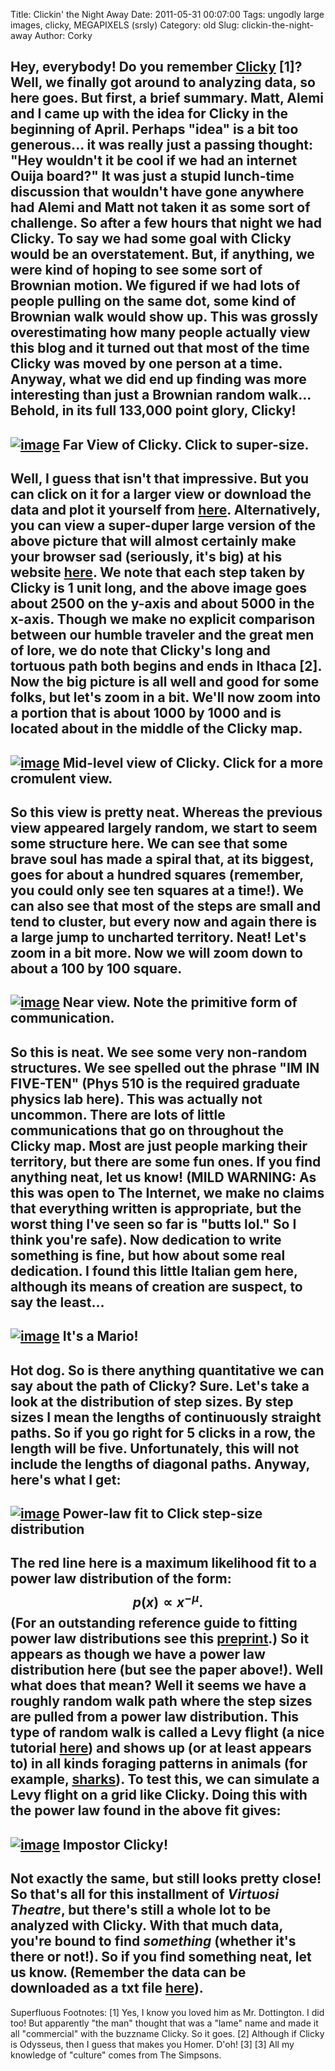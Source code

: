 Title: Clickin' the Night Away
Date: 2011-05-31 00:07:00
Tags: ungodly large images, clicky, MEGAPIXELS (srsly)
Category: old
Slug: clickin-the-night-away
Author: Corky


Hey, everybody! Do you remember
[Clicky](http://thevirtuosi.blogspot.com/2011/04/collective-wanderings.html)
[1]? Well, we finally got around to analyzing data, so here goes. But
first, a brief summary.
Matt, Alemi and I came up with the idea for Clicky in the beginning of
April. Perhaps "idea" is a bit too generous... it was really just a
passing thought: "Hey wouldn't it be cool if we had an internet Ouija
board?" It was just a stupid lunch-time discussion that wouldn't have
gone anywhere had Alemi and Matt not taken it as some sort of challenge.
So after a few hours that night we had Clicky.
To say we had some goal with Clicky would be an overstatement. But, if
anything, we were kind of hoping to see some sort of Brownian motion. We
figured if we had lots of people pulling on the same dot, some kind of
Brownian walk would show up. This was grossly overestimating how many
people actually view this blog and it turned out that most of the time
Clicky was moved by one person at a time. Anyway, what we did end up
finding was more interesting than just a Brownian random walk...
Behold, in its full 133,000 point glory, Clicky!
  -----------------------------------------------------------------------------------------------------------------------------------------------------------------------------------------------------------------
  [![image](http://1.bp.blogspot.com/-Ugbn0uGZnOU/TeRUMSPqMLI/AAAAAAAAAMk/KTgArv-WShU/s400/clicky_far_eq.png)](http://1.bp.blogspot.com/-Ugbn0uGZnOU/TeRUMSPqMLI/AAAAAAAAAMk/KTgArv-WShU/s1600/clicky_far_eq.png)
  Far View of Clicky. Click to super-size.
  -----------------------------------------------------------------------------------------------------------------------------------------------------------------------------------------------------------------

Well, I guess that isn't that impressive. But you can click on it for a
larger view or download the data and plot it yourself from
[here](http://www.mattbierbaum.com/clicky/clickydat.tar.bz2).
Alternatively, you can view a super-duper large version of the above
picture that will almost certainly make your browser sad (seriously,
it's big) at his website
[here](http://www.mattbierbaum.com/clicky/clickyfull.png).
We note that each step taken by Clicky is 1 unit long, and the above
image goes about 2500 on the y-axis and about 5000 in the x-axis. Though
we make no explicit comparison between our humble traveler and the great
men of lore, we do note that Clicky's long and tortuous path both begins
and ends in Ithaca [2].
Now the big picture is all well and good for some folks, but let's zoom
in a bit. We'll now zoom into a portion that is about 1000 by 1000 and
is located about in the middle of the Clicky map.
  -----------------------------------------------------------------------------------------------------------------------------------------------------------------------------------------------------------
  [![image](http://2.bp.blogspot.com/-xGLDJGxVTDo/TeRYoMvFAiI/AAAAAAAAAMo/ejKB6Xd3D-I/s400/clicky_mid.png)](http://2.bp.blogspot.com/-xGLDJGxVTDo/TeRYoMvFAiI/AAAAAAAAAMo/ejKB6Xd3D-I/s1600/clicky_mid.png)
  Mid-level view of Clicky. Click for a more cromulent view.
  -----------------------------------------------------------------------------------------------------------------------------------------------------------------------------------------------------------

So this view is pretty neat. Whereas the previous view appeared largely
random, we start to seem some structure here. We can see that some brave
soul has made a spiral that, at its biggest, goes for about a hundred
squares (remember, you could only see ten squares at a time!). We can
also see that most of the steps are small and tend to cluster, but every
now and again there is a large jump to uncharted territory.
Neat! Let's zoom in a bit more. Now we will zoom down to about a 100 by
100 square.
  -------------------------------------------------------------------------------------------------------------------------------------------------------------------------------------------------------------
  [![image](http://1.bp.blogspot.com/-2nvaMlGiAM4/TeRaNsOYlpI/AAAAAAAAAMs/PMHfhKDroF4/s400/clicky_near.png)](http://1.bp.blogspot.com/-2nvaMlGiAM4/TeRaNsOYlpI/AAAAAAAAAMs/PMHfhKDroF4/s1600/clicky_near.png)
  Near view. Note the primitive form of communication.
  -------------------------------------------------------------------------------------------------------------------------------------------------------------------------------------------------------------

So this is neat. We see some very non-random structures. We see spelled
out the phrase "IM IN FIVE-TEN" (Phys 510 is the required graduate
physics lab here). This was actually not uncommon. There are lots of
little communications that go on throughout the Clicky map. Most are
just people marking their territory, but there are some fun ones. If you
find anything neat, let us know! (MILD WARNING: As this was open to The
Internet, we make no claims that everything written is appropriate, but
the worst thing I've seen so far is "butts lol." So I think you're
safe).
Now dedication to write something is fine, but how about some real
dedication. I found this little Italian gem here, although its means of
creation are suspect, to say the least...
  -----------------------------------------------------------------------------------------------------------------------------------------------------------------------------------------------------------------------
  [![image](http://3.bp.blogspot.com/-R6-E1Gf25S4/TeRdkV2Cu8I/AAAAAAAAAMw/rYY3YpIaYgc/s400/clicky_nonrandom.png)](http://3.bp.blogspot.com/-R6-E1Gf25S4/TeRdkV2Cu8I/AAAAAAAAAMw/rYY3YpIaYgc/s1600/clicky_nonrandom.png)
  It's a Mario!
  -----------------------------------------------------------------------------------------------------------------------------------------------------------------------------------------------------------------------

Hot dog. So is there anything quantitative we can say about the path of
Clicky? Sure. Let's take a look at the distribution of step sizes. By
step sizes I mean the lengths of continuously straight paths. So if you
go right for 5 clicks in a row, the length will be five. Unfortunately,
this will not include the lengths of diagonal paths. Anyway, here's what
I get:
  -----------------------------------------------------------------------------------------------------------------------------------------------------------------------------------------------------
  [![image](http://3.bp.blogspot.com/-fLEC65jbG3I/TeRfaN41EKI/AAAAAAAAAM0/KeHoRtCGtyc/s400/MLE_FIT.png)](http://3.bp.blogspot.com/-fLEC65jbG3I/TeRfaN41EKI/AAAAAAAAAM0/KeHoRtCGtyc/s1600/MLE_FIT.png)
  Power-law fit to Click step-size distribution
  -----------------------------------------------------------------------------------------------------------------------------------------------------------------------------------------------------

The red line here is a maximum likelihood fit to a power law
distribution of the form:
$$ p(x) \propto x^{-\mu}. $$
(For an outstanding reference guide to fitting power law distributions
see this [preprint](http://arxiv.org/pdf/0706.1062v2).)
So it appears as though we have a power law distribution here (but see
the paper above!). Well what does that mean? Well it seems we have a
roughly random walk path where the step sizes are pulled from a power
law distribution. This type of random walk is called a Levy flight (a
nice tutorial
[here](http://classes.yale.edu/fractals/randfrac/Levy/Levy.html)) and
shows up (or at least appears to) in all kinds foraging patterns in
animals (for example,
[sharks](http://physicsworld.com/cws/article/news/42899)).
To test this, we can simulate a Levy flight on a grid like Clicky. Doing
this with the power law found in the above fit gives:
  -------------------------------------------------------------------------------------------------------------------------------------------------------------------------------------------------------------
  [![image](http://4.bp.blogspot.com/-e3vHjTxPqs0/TeRirLWJd8I/AAAAAAAAAM4/HZe7gFheYwI/s400/fake_clicky.png)](http://4.bp.blogspot.com/-e3vHjTxPqs0/TeRirLWJd8I/AAAAAAAAAM4/HZe7gFheYwI/s1600/fake_clicky.png)
  Impostor Clicky!
  -------------------------------------------------------------------------------------------------------------------------------------------------------------------------------------------------------------

Not exactly the same, but still looks pretty close!
So that's all for this installment of *Virtuosi Theatre*, but there's
still a whole lot to be analyzed with Clicky. With that much data,
you're bound to find *something* (whether it's there or not!). So if you
find something neat, let us know. (Remember the data can be downloaded
as a txt file
[here](http://www.mattbierbaum.com/clicky/clickydat.tar.bz2)).
---------------------------------------------
Superfluous Footnotes:
[1] Yes, I know you loved him as Mr. Dottington. I did too! But
apparently "the man" thought that was a "lame" name and made it all
"commercial" with the buzzname Clicky. So it goes.
[2] Although if Clicky is Odysseus, then I guess that makes you Homer.
D'oh! [3]
[3] All my knowledge of "culture" comes from The Simpsons.

